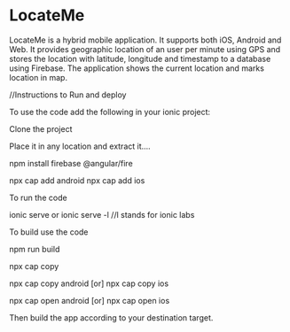 # LocateMe
LocateMe is a hybrid mobile application. It supports both iOS, Android and Web. It provides geographic location of an user per minute using GPS and stores the location with latitude, longitude and timestamp to a database using Firebase. The application shows the current location and marks location in map.

//Instructions to Run and deploy

To use the code add the following in your ionic project:

Clone the project

Place it in any location and extract it....

npm install firebase @angular/fire
 
npx cap add android
npx cap add ios

To run the code

ionic serve or ionic serve -l //l stands for ionic labs

To build use the code 

npm run build

npx cap copy

npx cap copy android [or] npx cap copy ios

npx cap open android [or] npx cap open ios

Then build the app according to your destination target.
